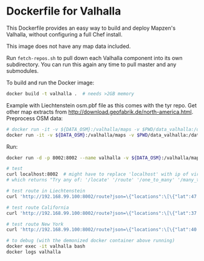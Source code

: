 # Dockerfile for Valhalla

This Dockerfile provides an easy way to build and deploy Mapzen's Valhalla,
without configuring a full Chef install.

This image does not have any map data included.

Run `fetch-repos.sh` to pull down each Valhalla component into its own
subdirectory. You can run this again any time to pull master and any
submodules.

To build and run the Docker image:

```sh
docker build -t valhalla .  # needs >2GB memory
```

Example with Liechtenstein osm.pbf file as this comes with the tyr repo. Get other map extracts from http://download.geofabrik.de/north-america.html. Preprocess OSM data:

```sh
# docker run -it -v ${DATA_OSM}:/valhalla/maps -v $PWD/data_valhalla:/data/valhalla valhalla pbfadminbuilder -c conf/valhalla.json maps/liechtenstein-latest.osm.pbf
docker run -it -v ${DATA_OSM}:/valhalla/maps -v $PWD/data_valhalla:/data/valhalla valhalla pbfgraphbuilder -c conf/valhalla.json maps/liechtenstein-latest.osm.pbf
```

Run:

```sh
docker run -d -p 8002:8002 --name valhalla -v ${DATA_OSM}:/valhalla/maps -v $PWD/data_valhalla:/data/valhalla valhalla:latest tools/tyr_simple_service conf/valhalla.json

# test
curl localhost:8002  # might have to replace 'localhost' with ip of virtual machine
# which returns "Try any of: '/locate' '/route' '/one_to_many' '/many_to_one' '/many_to_many'"

# test route in Liechtenstein
curl 'http://192.168.99.100:8002/route?json=\{"locations":\[\{"lat":47.14530,"lon":9.51976\},\{"lat":47.17051,"lon":9.51703\}\],"costing":"auto"\}'

# test route California
curl 'http://192.168.99.100:8002/route?json=\{"locations":\[\{"lat":37.78052,"lon":-122.40820\},\{"lat":37.72188,"lon":-122.38933\}\],"costing":"auto"\}'

# test route New York
curl 'http://192.168.99.100:8002/route?json=\{"locations":\[\{"lat":40.7532,"lon":-73.9765\},\{"lat":40.70361,"lon":-74.01614\}\],"costing":"auto"\}'

# to debug (with the demonized docker container above running)
docker exec -it valhalla bash
docker logs valhalla
```
